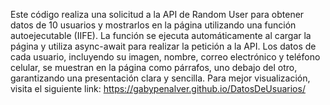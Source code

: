 Este código realiza una solicitud a la API de Random User para obtener datos de 10 usuarios y mostrarlos en la página utilizando una función autoejecutable (IIFE). La función se ejecuta automáticamente al cargar la página y utiliza async-await para realizar la petición a la API. Los datos de cada usuario, incluyendo su imagen, nombre, correo electrónico y teléfono celular, se muestran en la página como párrafos, uno debajo del otro, garantizando una presentación clara y sencilla.
Para mejor visualización, visita el siguiente link: https://gabypenalver.github.io/DatosDeUsuarios/
